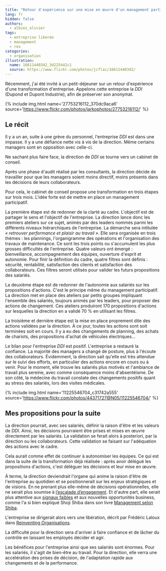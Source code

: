 ```yaml
---
title: "Retour d'expérience sur une mise en œuvre d'un management participatif"
lang: fr
hidden: false
authors:
  - albiez_olivier
tags:
  - entreprise libérée
  - management
  - rex
categories:
  - organisation
illustration:
  name: 16611440342_3d225442c1
  source: https://www.flickr.com/photos/jcflac/16611440342/
---
```

Récemment, j'ai été invité à un petit-déjeuner sur un retour d'expérience d'une transformation d'entreprise.
Appelons cette entreprise la _DDI_ (Dupond et Dupont Industrie), afin de préserver son anonymat.



{% include img.html
    name='27753216112_370dc9aca6'
    source='https://www.flickr.com/photos/jarkophotos/27753216112/'
%}

## Le récit

Il y a un an, suite à une grève du personnel, l'entreprise _DDI_ est dans une impasse.
Il y a une défiance nette vis à vis de la direction. Même certains managers sont en opposition avec celle-ci.

Ne sachant plus faire face, la direction de _DDI_ se tourne vers un cabinet de conseil.

Après une phase d'audit réalisé par les consultants, la direction décide de travailler pour que les managers soient moins directif, moins présents dans les décisions de leurs collaborateurs.

Pour cela, le cabinet de conseil propose une transformation en trois étapes sur trois mois. L'idée forte est de mettre en place un management participatif.

La première étape est de redonner de la clarté au cadre. L'objectif est de partager le sens et l'objectif de l'entreprise.
La direction lance donc les premiers ateliers sur ce sujet, animés par des leaders nommés parmi les différents niveaux hiérarchiques de l'entreprise.
La démarche sera intitulée _«&nbsp;retrouver performance et plaisir au travail&nbsp;»_.
Elle sera organisée en trois thèmes : les plannings, l'organigramme des opérations  et l'organisation des travaux de maintenance. Ce sont les trois points ou s'accumulent les plus grosses difficultés de l'entreprise.
Quatre valeurs ont émergé : bienveillance, accompagnement des équipes, ouverture d'esprit et autonomie.
Pour finir la définition du cadre, quatre filtres sont définis : sécurité, rentabilité, satisfaction des clients et satisfaction des collaborateurs.
Ces filtres seront utilisés pour valider les futurs propositions des salariés.

La deuxième étape est de redonner de l'autonomie aux salariés sur les propositions d'actions.
C'est le principe même du management participatif.
La direction met en place des ateliers par petits groupes impliquant l'ensemble des salariés, toujours animés par les leaders, pour proposer des actions de changement.
Ces ateliers produiront 170 propositions d'actions sur lesquelles la direction en a validé 70 % en utilisant les filtres.

La troisième et dernière étape est la mise en place proprement dite des actions validées par la direction.
À ce jour, toutes les actions sont soit terminées soit en cours.
Il y a eu des changements de planning, des achats de chariots, des propositions d'achat de véhicules électriques...

Le bilan pour l'entreprise _DDI_ est positif.
L'entreprise a restauré la confiance. La majorité des managers a changé de posture, plus à l'écoute des collaborateurs.
Évidemment, la direction sait qu'elle est très attendue sur le suivi des efforts, en particulier des actions encore en cours ou à venir.
Pour le moment, elle trouve les salariés plus motivés et l'ambiance de travail plus sereine, avec comme conséquence moins d'absentéisme.
De son côté, la médecine du travail constate des changements positifs quant au stress des salariés, lors des visites médicales.


{% include img.html
    name='11225546704_c31742a555'
    source='https://www.flickr.com/photos/44371727@N05/11225546704/'
%}

## Mes propositions pour la suite

La direction pourrait, avec ses salariés, définir la raison d'être et les valeurs de _DDI_.
Ainsi, les décisions pourraient être prises et mises en œuvre directement par les salariés.
La validation se ferait alors à posteriori, par la direction ou les collaborateurs.
Cette validation se faisant sur l'adéquation des actions avec le cadre.

Cela aurait comme effet de continuer à autonomiser les équipes. Ce qui est dans la suite de la transformation déjà réalisée&nbsp;:
après avoir délégué les propositions d'actions, c'est déléguer les décisions et leur mise en œuvre.

À terme, la direction deviendrait l'organe qui anime la raison d'être de l'entreprise au quotidien et se positionnerait sur les enjeux stratégiques et de visions. En ne prenant plus elle-même de décisions opérationnelles, elle ne serait plus soumise à [l’escalade d’engagement].
Et d'autre part, elle serait plus attentive aux [signaux faibles] et aux nouvelles opportunités business, comme l'a si bien expliqué Shoji Shiba dans son livre [Management selon Shiba].

L'entreprise se dirigerait alors vers une libération, décrit par Frédéric Laloux dans [Reinventing Organisations].

La difficulté pour la direction sera d'arriver à faire confiance et de lâcher du contrôle en laissant les employés décider et agir.

Les bénéfices pour l'entreprise ainsi que ses salariés sont énormes. Pour les salariés, il s'agit de bien-être au travail.
Pour la direction, elle verra une accélération des prises de décision, de l'adaptation rapide aux changements et de la performance.


[Reinventing Organisations]: /books/reinventing_organisations-laloux_frederic.html
[l’escalade d’engagement]: https://en.wikipedia.org/wiki/Escalation_of_commitment
[signaux faibles]: https://fr.wikipedia.org/wiki/Signaux_faibles
[Management selon Shiba]: /books/management_selon_shiba.html
